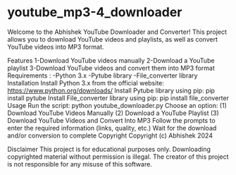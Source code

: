 # youtube_mp3-4_downloader
Welcome to the Abhishek YouTube Downloader and Converter! This project allows you to download YouTube videos and playlists, as well as convert YouTube videos into MP3 format.

Features
1-Download YouTube videos manually
2-Download a YouTube playlist
3-Download YouTube videos and convert them into MP3 format
Requirements :
-Python 3.x
-Pytube library
-File_converter library
Installation
  Install Python 3.x from the official website: https://www.python.org/downloads/
  Install Pytube library using pip:
    pip install pytube
  Install File_converter library using pip:
    pip install file_converter
Usage
Run the script:
  python youtube_downloader.py
Choose an option:
(1) Download YouTube Videos Manually
(2) Download a YouTube Playlist
(3) Download YouTube Videos and Convert Into MP3
Follow the prompts to enter the required information (links, quality, etc.)
Wait for the download and/or conversion to complete
Copyright
Copyright (c) Abhishek 2024

Disclaimer
This project is for educational purposes only. Downloading copyrighted material without permission is illegal. The creator of this project is not responsible for any misuse of this software.
